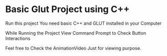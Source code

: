 # Basic Glut Project using C++ 

Run this project You need basic C++ and GLUT installed in your Computer

While Running the Project View Command Prompt to Check Button Interactions

Feel free to Check the AnimationVideo Just for viewing purpose.
